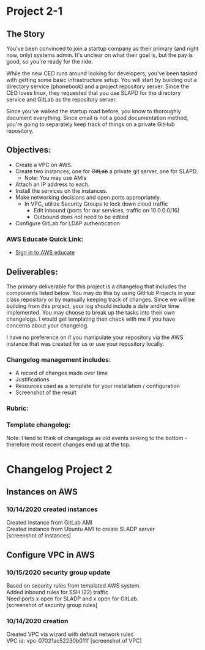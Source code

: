 # Project 2-1

## The Story

You've been convinced to join a startup company as their primary (and right now, only) systems admin. It's unclear on what their goal is, but the pay is good, so you're ready for the ride.

While the new CEO runs around looking for developers, you've been tasked with getting some basic infrastructure setup. You will start by building out a directory service (phonebook) and a project repository server. Since the CEO loves linux, they requested that you use SLAPD for the directory service and GitLab as the repository server.

Since you've walked the startup road before, you know to thoroughly document everything. Since email is not a good documentation method, you're going to separately keep track of things on a private GitHub repository.

## Objectives:

- Create a VPC on AWS.
- Create two instances, one for ~~GitLab~~ a private git server, one for SLAPD.
  - Note: You may use AMIs
- Attach an IP address to each.
- Install the services on the instances.
- Make networking decisions and open ports appropriately.
  - In VPC, utilize Security Groups to lock down cloud traffic
    - Edit inbound (ports for our services, traffic on 10.0.0.0/16)
    - Outbound does not need to be edited
- Configure GitLab for LDAP authentication

### AWS Educate Quick Link:

- [Sign in to AWS educate](https://www.awseducate.com/signin/SiteLogin)

## Deliverables:

The primary deliverable for this project is a changelog that includes the components listed below. You may do this by using GitHub Projects in your class repository or by manually keeping track of changes. Since we will be building from this project, your log should include a date and/or time implemented. You may choose to break up the tasks into their own changelogs. I would get templating then check with me if you have concerns about your changelog.

I have no preference on if you manipulate your repository via the AWS instance that was created for us or use your repository locally.

### Changelog management includes:

- A record of changes made over time
- Justifications
- Resources used as a template for your installation / configuration
- Screenshot of the result

### Rubric:

### Template changelog:

Note: I tend to think of changelogs as old events sinking to the bottom - therefore most recent changes end up at the top.

# Changelog Project 2

## Instances on AWS

### 10/14/2020 created instances

Created instance from GitLab AMI  
Created instance from Ubuntu AMI to create SLADP server  
[screenshot of instances]

## Configure VPC in AWS

### 10/15/2020 security group update

Based on security rules from templated AWS system.  
Added inbound rules for SSH (22) traffic  
Need ports x open for SLADP and x open for GitLab.  
[screenshot of security group rules]

### 10/14/2020 creation

Created VPC via wizard with default network rules  
VPC id: vpc-07021ac52230b011f
[screenshot of VPC]
